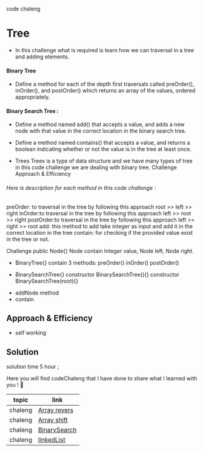  code chaleng 

 # Tree
<!-- Short summary or background information -->
* In this challenge what is required is learn how we can traversal in a tree and adding elements.
####  Binary Tree

* Define a method for each of the depth first traversals called preOrder(), inOrder(), and postOrder() which returns an array of the values, ordered appropriately.

 #### Binary Search Tree :
* Define a method named add() that accepts a value, and adds a new node with that value in the correct location in the binary search tree.
 * Define a method named contains() that accepts a value, and returns a boolean indicating whether or not the value is in the tree at least once.

  
 * Trees
Trees is a type of data structure and we have many types of tree in this code challenge we are dealing with binary tree.
Challenge
Approach & Efficiency

 ###### Here is description for each method in this code challenge :
preOrder: to traversal in the tree by following this approach root >> left >> right
inOrder:to traversal in the tree by following this approach left >> root >> right
postOrder:to traversal in the tree by following this approach left >> right >> root
add: this method to add take integer as input and add it in the correct location in the tree
contain: for checking if the provided value exist in the tree or not.



Challenge
public Node{}
Node contain Integer value, Node left, Node right.
 * BinaryTree{}
contain 3 methods:
preOrder()
inOrder()
postOrder()

 * BinarySearchTree{}
constructor BinarySearchTree(){}
constructor BinarySearchTree(root){}
 - addNode method 
 - contain
## Approach & Efficiency
<!-- What approach did you take? Why? What is the Big O space/time for this approach? -->
 * self working

## Solution
<!-- Embedded whiteboard image -->
solution time 5 hour ;


Here you will find codeChaleng that I have done  to share what I learned with you ! 💙

 topic          | link  |
| ------------- | ------------- |
| chaleng |[Array revers](chalenges/ArrayReverse.java)  |
| chaleng |[Array shift](chalenges/ArrayShift.java)  |
| chaleng |[BinarySearch](chalenges/BinarySearch.java)  |
| chaleng |[linkedList](chalenges/LinkedList.java)  |
